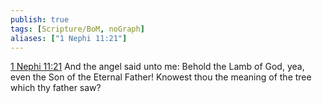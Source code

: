 ```yaml
---
publish: true
tags: [Scripture/BoM, noGraph]
aliases: ["1 Nephi 11:21"]
---
```

[1 Nephi 11:21](https://churchofjesuschrist.org/study/scriptures/bofm/1-ne/11?lang=eng&id=p21#p21) And the angel said unto me: Behold the Lamb of God, yea, even the Son of the Eternal Father! Knowest thou the meaning of the tree which thy father saw?
